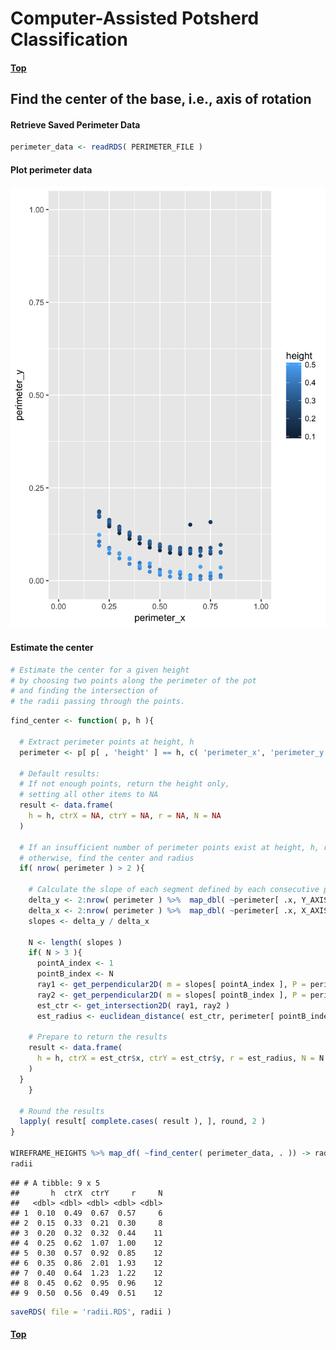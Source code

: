 
# Computer-Assisted Potsherd Classification

#### [Top](../README.md)

Find the center of the base, i.e., axis of rotation
---------------------------------------------------

#### Retrieve Saved Perimeter Data

``` r
perimeter_data <- readRDS( PERIMETER_FILE )
```

#### Plot perimeter data

<img src="./images/perimeter_data.png" >

#### Estimate the center

``` r
# Estimate the center for a given height
# by choosing two points along the perimeter of the pot
# and finding the intersection of
# the radii passing through the points.
```

``` r
find_center <- function( p, h ){

  # Extract perimeter points at height, h
  perimeter <- p[ p[ , 'height' ] == h, c( 'perimeter_x', 'perimeter_y' ) ]
 
  # Default results: 
  # If not enough points, return the height only,
  # setting all other items to NA
  result <- data.frame(
    h = h, ctrX = NA, ctrY = NA, r = NA, N = NA
  )

  # If an insufficient number of perimeter points exist at height, h, return result unknown,
  # otherwise, find the center and radius
  if( nrow( perimeter ) > 2 ){
  
    # Calculate the slope of each segment defined by each consecutive pair of perimeter points
    delta_y <- 2:nrow( perimeter ) %>%  map_dbl( ~perimeter[ .x, Y_AXIS ] - perimeter[ .x-1, Y_AXIS ] )
    delta_x <- 2:nrow( perimeter ) %>%  map_dbl( ~perimeter[ .x, X_AXIS ] - perimeter[ .x-1, X_AXIS ] )
    slopes <- delta_y / delta_x

    N <- length( slopes )
    if( N > 3 ){
      pointA_index <- 1
      pointB_index <- N
      ray1 <- get_perpendicular2D( m = slopes[ pointA_index ], P = perimeter[ pointA_index + 1, ] )
      ray2 <- get_perpendicular2D( m = slopes[ pointB_index ], P = perimeter[ pointB_index - 1, ] )
      est_ctr <- get_intersection2D( ray1, ray2 )
      est_radius <- euclidean_distance( est_ctr, perimeter[ pointB_index, ] )

    # Prepare to return the results
    result <- data.frame(
      h = h, ctrX = est_ctr$x, ctrY = est_ctr$y, r = est_radius, N = N
    )
  }
    }

  # Round the results
  lapply( result[ complete.cases( result ), ], round, 2 )
}

WIREFRAME_HEIGHTS %>% map_df( ~find_center( perimeter_data, . )) -> radii
radii
```

    ## # A tibble: 9 x 5
    ##       h  ctrX  ctrY     r     N
    ##   <dbl> <dbl> <dbl> <dbl> <dbl>
    ## 1  0.10  0.49  0.67  0.57     6
    ## 2  0.15  0.33  0.21  0.30     8
    ## 3  0.20  0.32  0.32  0.44    11
    ## 4  0.25  0.62  1.07  1.00    12
    ## 5  0.30  0.57  0.92  0.85    12
    ## 6  0.35  0.86  2.01  1.93    12
    ## 7  0.40  0.64  1.23  1.22    12
    ## 8  0.45  0.62  0.95  0.96    12
    ## 9  0.50  0.56  0.49  0.51    12

``` r
saveRDS( file = 'radii.RDS', radii )
```

#### [Top](../README.md)
